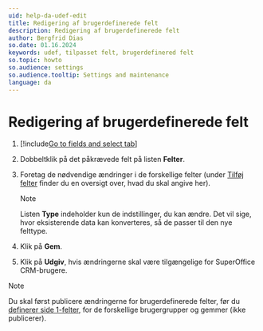 ```yaml
---
uid: help-da-udef-edit
title: Redigering af brugerdefinerede felt
description: Redigering af brugerdefinerede felt
author: Bergfrid Dias
so.date: 01.16.2024
keywords: udef, tilpasset felt, brugerdefinered felt
so.topic: howto
so.audience: settings
so.audience.tooltip: Settings and maintenance
language: da
---
```


# Redigering af brugerdefinerede felt

1. [!include[Go to fields and select tab](../includes/goto-fields.md)]

1. Dobbeltklik på det påkrævede felt på listen **Felter**.

1. Foretag de nødvendige ændringer i de forskellige felter (under [Tilføj felter][1] finder du en oversigt over, hvad du skal angive her).

    > [!NOTE]
    > Listen **Type** indeholder kun de indstillinger, du kan ændre. Det vil sige, hvor eksisterende data kan konverteres, så de passer til den nye felttype.

1. Klik på **Gem**.

1. Klik på **Udgiv**, hvis ændringerne skal være tilgængelige for SuperOffice CRM-brugere.

> [!NOTE]
> Du skal først publicere ændringerne for brugerdefinerede felter, før du [definerer side 1-felter][2], for de forskellige brugergrupper og gemmer (ikke publicerer).

<!-- Referenced links -->
[1]: add.md
[2]: edit-udef-layout.md#page-1

<!-- Referenced images -->
